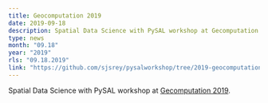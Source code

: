 ```yaml
---
title: Geocomputation 2019
date: 2019-09-18
description: Spatial Data Science with PySAL workshop at Gecomputation 2019.
type: news
month: "09.18"
year: "2019"
rls: "09.18.2019"
link: "https://github.com/sjsrey/pysalworkshop/tree/2019-geocomputation"
---
```


Spatial Data Science with PySAL workshop at <a href="https://github.com/sjsrey/pysalworkshop/tree/2019-geocomputation">Gecomputation 2019</a>.
